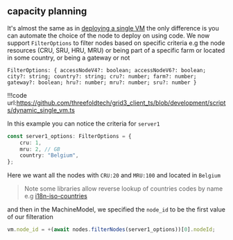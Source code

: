 ## capacity planning

It's almost the same as in [deploying a single VM](grid3_javascript_vm) the only difference is you can automate the choice of the node to deploy on using code. We now support `FilterOptions` to filter nodes based on specific criteria e.g the node resources (CRU, SRU, HRU, MRU) or being part of a specific farm or located in some country, or being a gateway or not 


```
FilterOptions: { accessNodeV4?: boolean; accessNodeV6?: boolean; city?: string; country?: string; cru?: number; farm?: number; gateway?: boolean; hru?: number; mru?: number; sru?: number }
```


!!!code url:https://github.com/threefoldtech/grid3_client_ts/blob/development/scripts/dynamic_single_vm.ts

In this example you can notice the criteria for `server1`

```typescript
const server1_options: FilterOptions = {
    cru: 1,
    mru: 2, // GB
    country: "Belgium",
};

```

Here we want all the nodes with `CRU:20` and `MRU:100` and located in `Belgium`

> Note some libraries allow reverse lookup of countries codes by name e.g [i18n-iso-countries](https://www.npmjs.com/package/i18n-iso-countries)


and then in the MachineModel, we specified the `node_id` to be the first value of our filteration 


```typescript
vm.node_id = +(await nodes.filterNodes(server1_options))[0].nodeId;
```

